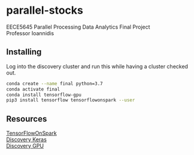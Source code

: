 # parallel-stocks
EECE5645 Parallel Processing Data Analytics Final Project  
Professor Ioannidis

## Installing

Log into the discovery cluster and run this while having a cluster checked out.

``` bash
conda create --name final python=3.7
conda activate final
conda install tensorflow-gpu
pip3 install tensorflow tensorflowonspark --user
```

## Resources

[TensorFlowOnSpark](https://github.com/yahoo/TensorFlowOnSpark)  
[Discovery Keras](https://github.com/neu-spiral/Discovery-Cluster/wiki/keras)  
[Discovery GPU](https://github.com/neu-spiral/Discovery-Cluster/wiki/batch-mode)
